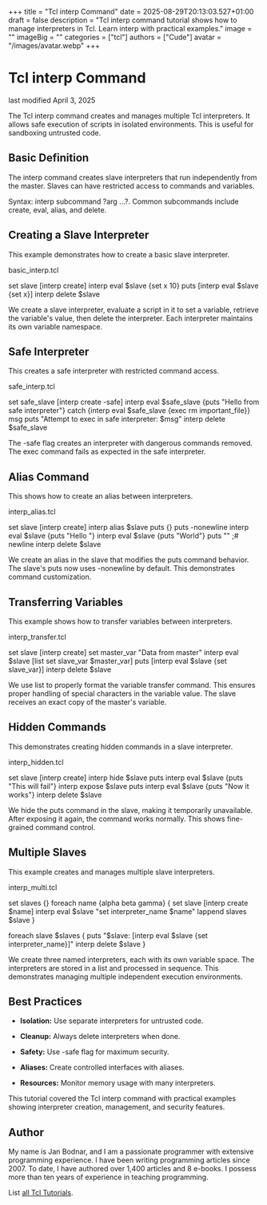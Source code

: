 +++
title = "Tcl interp Command"
date = 2025-08-29T20:13:03.527+01:00
draft = false
description = "Tcl interp command tutorial shows how to manage interpreters in Tcl. Learn interp with practical examples."
image = ""
imageBig = ""
categories = ["tcl"]
authors = ["Cude"]
avatar = "/images/avatar.webp"
+++

# Tcl interp Command

last modified April 3, 2025

The Tcl interp command creates and manages multiple Tcl interpreters.
It allows safe execution of scripts in isolated environments. This is useful for
sandboxing untrusted code.

## Basic Definition

The interp command creates slave interpreters that run independently
from the master. Slaves can have restricted access to commands and variables.

Syntax: interp subcommand ?arg ...?. Common subcommands include
create, eval, alias, and delete.

## Creating a Slave Interpreter

This example demonstrates how to create a basic slave interpreter.

basic_interp.tcl
  

set slave [interp create]
interp eval $slave {set x 10}
puts [interp eval $slave {set x}]
interp delete $slave

We create a slave interpreter, evaluate a script in it to set a variable,
retrieve the variable's value, then delete the interpreter. Each interpreter
maintains its own variable namespace.

## Safe Interpreter

This creates a safe interpreter with restricted command access.

safe_interp.tcl
  

set safe_slave [interp create -safe]
interp eval $safe_slave {puts "Hello from safe interpreter"}
catch {interp eval $safe_slave {exec rm important_file}} msg
puts "Attempt to exec in safe interpreter: $msg"
interp delete $safe_slave

The -safe flag creates an interpreter with dangerous commands
removed. The exec command fails as expected in the safe interpreter.

## Alias Command

This shows how to create an alias between interpreters.

interp_alias.tcl
  

set slave [interp create]
interp alias $slave puts {} puts -nonewline
interp eval $slave {puts "Hello "}
interp eval $slave {puts "World"}
puts "" ;# newline
interp delete $slave

We create an alias in the slave that modifies the puts command
behavior. The slave's puts now uses -nonewline by
default. This demonstrates command customization.

## Transferring Variables

This example shows how to transfer variables between interpreters.

interp_transfer.tcl
  

set slave [interp create]
set master_var "Data from master"
interp eval $slave [list set slave_var $master_var]
puts [interp eval $slave {set slave_var}]
interp delete $slave

We use list to properly format the variable transfer command.
This ensures proper handling of special characters in the variable value.
The slave receives an exact copy of the master's variable.

## Hidden Commands

This demonstrates creating hidden commands in a slave interpreter.

interp_hidden.tcl
  

set slave [interp create]
interp hide $slave puts
interp eval $slave {puts "This will fail"}
interp expose $slave puts
interp eval $slave {puts "Now it works"}
interp delete $slave

We hide the puts command in the slave, making it temporarily
unavailable. After exposing it again, the command works normally. This shows
fine-grained command control.

## Multiple Slaves

This example creates and manages multiple slave interpreters.

interp_multi.tcl
  

set slaves {}
foreach name {alpha beta gamma} {
    set slave [interp create $name]
    interp eval $slave "set interpreter_name $name"
    lappend slaves $slave
}

foreach slave $slaves {
    puts "$slave: [interp eval $slave {set interpreter_name}]"
    interp delete $slave
}

We create three named interpreters, each with its own variable space.
The interpreters are stored in a list and processed in sequence. This
demonstrates managing multiple independent execution environments.

## Best Practices

- **Isolation:** Use separate interpreters for untrusted code.

- **Cleanup:** Always delete interpreters when done.

- **Safety:** Use -safe flag for maximum security.

- **Aliases:** Create controlled interfaces with aliases.

- **Resources:** Monitor memory usage with many interpreters.

 

This tutorial covered the Tcl interp command with practical
examples showing interpreter creation, management, and security features.

## Author

My name is Jan Bodnar, and I am a passionate programmer with extensive
programming experience. I have been writing programming articles since 2007.
To date, I have authored over 1,400 articles and 8 e-books. I possess more
than ten years of experience in teaching programming.

List [all Tcl Tutorials](/tcl/).